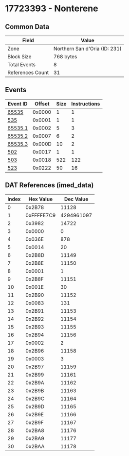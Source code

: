 # 17723393 - Nonterene

## Common Data

| Field            | Value                         |
|------------------|-------------------------------|
| Zone             | Northern San d'Oria (ID: 231) |
| Block Size       | 768 bytes                     |
| Total Events     | 8                             |
| References Count | 31                            |

## Events

| Event ID                | Offset   |   Size |   Instructions |
|-------------------------|----------|--------|----------------|
| [65535](./65535.md)     | 0x0000   |      1 |              1 |
| [535](./535.md)         | 0x0001   |      1 |              1 |
| [65535.1](./65535.1.md) | 0x0002   |      5 |              3 |
| [65535.2](./65535.2.md) | 0x0007   |      6 |              2 |
| [65535.3](./65535.3.md) | 0x000D   |     10 |              2 |
| [502](./502.md)         | 0x0017   |      1 |              1 |
| [503](./503.md)         | 0x0018   |    522 |            122 |
| [523](./523.md)         | 0x0222   |     50 |             16 |

## DAT References (imed_data)

|   Index | Hex Value   |   Dec Value |
|---------|-------------|-------------|
|       0 | 0x2B78      |       11128 |
|       1 | 0xFFFFE7C9  |  4294961097 |
|       2 | 0x3982      |       14722 |
|       3 | 0x0000      |           0 |
|       4 | 0x036E      |         878 |
|       5 | 0x0014      |          20 |
|       6 | 0x2B8D      |       11149 |
|       7 | 0x2B8E      |       11150 |
|       8 | 0x0001      |           1 |
|       9 | 0x2B8F      |       11151 |
|      10 | 0x001E      |          30 |
|      11 | 0x2B90      |       11152 |
|      12 | 0x0083      |         131 |
|      13 | 0x2B91      |       11153 |
|      14 | 0x2B92      |       11154 |
|      15 | 0x2B93      |       11155 |
|      16 | 0x2B94      |       11156 |
|      17 | 0x0002      |           2 |
|      18 | 0x2B96      |       11158 |
|      19 | 0x0003      |           3 |
|      20 | 0x2B97      |       11159 |
|      21 | 0x2B99      |       11161 |
|      22 | 0x2B9A      |       11162 |
|      23 | 0x2B9B      |       11163 |
|      24 | 0x2B9C      |       11164 |
|      25 | 0x2B9D      |       11165 |
|      26 | 0x2B9E      |       11166 |
|      27 | 0x2B9F      |       11167 |
|      28 | 0x2BA8      |       11176 |
|      29 | 0x2BA9      |       11177 |
|      30 | 0x2BAA      |       11178 |
